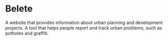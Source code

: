 # Belete
A website that provides information about urban planning and development projects. A tool that helps people report and track urban problems, such as potholes and graffiti.
